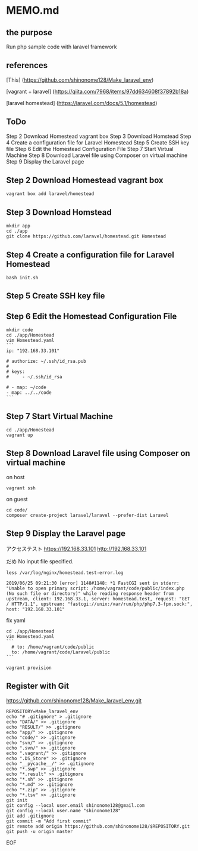 # MEMO.md

## the purpose

Run php sample code with laravel framework

## references

[This]
(https://github.com/shinonome128/Make_laravel_env)

[vagrant + laravel]
(https://qiita.com/7968/items/97dd634608f37892b18a)

[laravel homestead]
(https://laravel.com/docs/5.1/homestead)

## ToDo

Step 2 Download Homestead vagrant box
Step 3 Download Homstead
Step 4 Create a configuration file for Laravel Homestead
Step 5 Create SSH key file
Step 6 Edit the Homestead Configuration File
Step 7 Start Virtual Machine
Step 8 Download Laravel file using Composer on virtual machine
Step 9 Display the Laravel page

## Step 2 Download Homestead vagrant box

    vagrant box add laravel/homestead

## Step 3 Download Homstead

    mkdir app
    cd ./app
    git clone https://github.com/laravel/homestead.git Homestead

## Step 4 Create a configuration file for Laravel Homestead

    bash init.sh

## Step 5 Create SSH key file
## Step 6 Edit the Homestead Configuration File

    mkdir code
    cd ./app/Homestead
    vim Homestead.yaml
    ```
    ip: "192.168.33.101"

    # authorize: ~/.ssh/id_rsa.pub
    #
    # keys:
    #     - ~/.ssh/id_rsa

    # - map: ~/code
    - map: ../../code
    ```

## Step 7 Start Virtual Machine

    cd ./app/Homestead
    vagrant up

## Step 8 Download Laravel file using Composer on virtual machine

on host

    vagrant ssh

on guest

    cd code/
    composer create-project laravel/laravel --prefer-dist Laravel

## Step 9 Display the Laravel page

アクセステスト
https://192.168.33.101
http://192.168.33.101

だめ
No input file specified.

    less /var/log/nginx/homestead.test-error.log

    2019/06/25 09:21:30 [error] 1148#1148: *1 FastCGI sent in stderr: "Unable to open primary script: /home/vagrant/code/public/index.php (No such file or directory)" while reading response header from upstream, client: 192.168.33.1, server: homestead.test, request: "GET / HTTP/1.1", upstream: "fastcgi://unix:/var/run/php/php7.3-fpm.sock:", host: "192.168.33.101"

fix yaml

    cd ./app/Homestead
    vim Homestead.yaml
    ```
      # to: /home/vagrant/code/public
      to: /home/vagrant/code/Laravel/public
    ```

    vagrant provision

## Register with Git

https://github.com/shinonome128/Make_laravel_env.git


    REPOSITORY=Make_laravel_env
    echo "# .gitignore" > .gitignore
    echo "DATA/" >> .gitignore
    echo "RESULT/" >> .gitignore
    echo "app/" >> .gitignore
    echo "code/" >> .gitignore
    echo "svn/" >> .gitignore
    echo ".svn/" >> .gitignore
    echo ".vagrant/" >> .gitignore
    echo ".DS_Store" >> .gitignore
    echo "__pycache__/" >> .gitignore
    echo "*.swp" >> .gitignore
    echo "*.result" >> .gitignore
    echo "*.sh" >> .gitignore
    echo "*.md" >> .gitignore
    echo "*.zip" >> .gitignore
    echo "*.tsv" >> .gitignore
    git init
    git config --local user.email shinonome128@gmail.com
    git config --local user.name "shinonome128"
    git add .gitignore
    git commit -m "Add first commit"
    git remote add origin https://github.com/shinonome128/$REPOSITORY.git
    git push -u origin master

EOF
